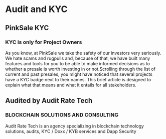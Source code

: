 # Audit and KYC

## PinkSale KYC&#x20;

### **KYC is only for Project Owners** <a href="#kyc-is-only-for-project-owners" id="kyc-is-only-for-project-owners"></a>

As you know, at PinkSale we take the safety of our investors very seriously. We hate scams and rugpulls and, because of that, we have built many features and tools for you to be able to make informed decisions as to whether a presale is worth investing in or not.Scrolling through the list of current and past presales, you might have noticed that several projects have a KYC badge next to their names. This brief article is designed to explain what that means and what it entails for all stakeholders.



## Audited by Audit Rate Tech

### BLOCKCHAIN SOLUTIONS AND CONSULTING

Audit Rate Tech is an agency specializing in blockchain technology solutions, audits, KYC / Doxx / KYB services and Dapp Security
